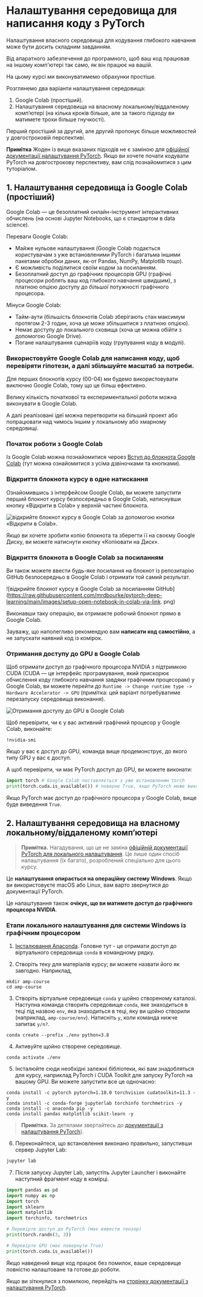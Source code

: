 # Налаштування середовища для написання коду з PyTorch

Налаштування власного середовища для кодування глибокого навчання може бути досить складним завданням.

Від апаратного забезпечення до програмного, щоб ваш код працював на іншому комп'ютері так само, як він працює на вашій.

На цьому курсі ми виконуватимемо обрахунки простіше.

Розглянемо два варіанти налаштування середовища:

1. Google Colab (простіший).
2. Налаштування середовища на власному локальному/віддаленому комп’ютері (на кілька кроків більше, але за такого підходу ви матимете трохи більше гнучкості).

Перший простіший за другий, але другий пропонує більше можливостей у довгостроковій перспективі.

**Примітка** Жоден із вище вказаних підходів не є заміною для [офіційної документації налаштування PyTorch](https://pytorch.org/get-started/locally/). Якщо ви хочете почати кодувати PyTorch на довгострокову перспективу, вам слід познайомитися з цим туторіалом.

## 1. Налаштування середовища із Google Colab (простіший)

Google Colab — це безоплатний онлайн-інструмент інтерактивних обчислень (на основі Jupyter Notebooks, що є стандартом в data science).

Переваги Google Colab:
* Майже нульове налаштування (Google Colab подається користувачам з уже встановленими PyTorch і багатьма іншими пакетами обробки даних, як-от Pandas, NumPy, Matplotlib тощо).
* Є можливість поділитися своїм кодом за посиланням.
* Безоплатний доступ до графічних процесорів GPU (графічні процесори роблять ваш код глибокого навчання швидшим), з платною опцією доступу до *більшої* потужності графічного процесора.

Мінуси Google Colab:
* Тайм-аути (більшість блокнотів Colab зберігають стан максимум протягом 2-3 годин, хоча це може збільшитися з платною опцією).
* Немає доступу до локального сховища (хоча це можна обійти з допомогою Google Drive).
* Погане налаштування сценаріїв коду (групування коду в модулі).

### Використовуйте Google Colab для написання коду, щоб перевіряти гіпотези, а далі збільшуйте масштаб за потреби.

Для перших блокнотів курсу (00-04) ми будемо використовувати виключно Google Colab, тому що це більш ефективно.

Велику кількість початкової та експериментальної роботи можна виконувати в Google Colab.

А далі реалізовані ідеї можна перетворити на більший проект або попрацювати над чимось іншим у локальному або хмарному середовищі.

### Початок роботи з Google Colab

Із Google Colab можна познайомитися чероез [Вступ до блокнота Google Colab](https://colab.research.google.com/notebooks/basic_features_overview.ipynb) (тут можна ознайомитися з усіма дзвіночками та кнопками).

### Відкриття блокнота курсу в одне натискання

Ознайомившись з інтерфейсом Google Colab, ви можете запустити перший блокнот курсу безпосередньо в Google Colab, натиснувши кнопку «Відкрити в Colab» у верхній частині блокнота.

![відкрийте блокнот курсу в Google Colab за допомогою кнопки «Відкрити в Colab».](https://raw.githubusercontent.com/mrdbourke/pytorch-deep-learning/main/images/setup-open-in-colab-cropped.gif)

Якщо ви хочете зробити копію блокнота та зберегти її на своєму Google Диску, ви можете натиснути кнопку «Копіювати на Диск».

### Відкриття блокнота в Google Colab за посиланням

Ви також можете ввести будь-яке посилання на блокнот із репозитарію GitHub безпосередньо в Google Colab і отримати той самий результат.

![відкрийте блокнот курсу в Google Colab за посиланням GitHub](https://raw.githubusercontent.com/mrdbourke/pytorch-deep-learning/main/images/setup-open-notebook-in-colab-via-link. png)

Виконавши таку операцію, ви отримаєте робочий блокнот прямо в Google Colab.

Зауважу, що наполегливо рекомендую вам **написати код самостійно**, а не запускати наявний код із комірок.

### Отримання доступу до GPU в Google Colab

Щоб отримати доступ до графічного процесора NVIDIA з підтримкою CUDA (CUDA — це інтерфейс програмування, який прискорює обчислення коду глибокого навчання завдяки графічним процесорам) у Google Colab, ви можете перейти до `Runtime -> Change runtime type -> Hardware Accelerator -> GPU` (примітка: цей варіант потребуватиме перезапуску середовища виконання).

![Отримання доступу до GPU в Google Colab](https://raw.githubusercontent.com/mrdbourke/pytorch-deep-learning/main/images/setup-get-gpu-colab-cropped.gif)

Щоб перевірити, чи є у вас активний графічний процесор у Google Colab, виконайте:

```
!nvidia-smi
```

Якщо у вас є доступ до GPU, команда вище продемонструє, до якого типу GPU у вас є доступ.

А щоб перевірити, чи має PyTorch доступ до GPU, ви можете виконати:

```python
import torch # Google Colab поставляється з уже встановленим torch
print(torch.cuda.is_available()) # поверне True, якщо PyTorch може використовувати GPU
```

Якщо PyTorch має доступ до графічного процесора у Google Colab, вище буде виведення `True`.

## 2. Налаштування середовища на власному локальному/віддаленому комп’ютері

> **Примітка.** Нагадування, що це не заміна [офіційній документації PyTorch для локального налаштування](https://pytorch.org/get-started/locally/). Це лише один спосіб налаштування (їх багато), розроблений спеціально для цього курсу.

Це **налаштування опирається на операційну систему Windows**. Якщо ви використовуєте macOS або Linux, вам варто звернутися до документації PyTorch.

Це налаштування також **очікує, що ви матимете доступ до графічного процесора NVIDIA**.

### Етапи локального налаштування для системи Windows із графічним процесором

1. [Інсталювання Anaconda](https://www.anaconda.com/products/distribution).
Головне тут - це отримати доступ до віртуального середовища `conda` в командному рядку.

2. Створіть теку для матеріалів курсу; ви можете назвати його як завгодно. Наприклад,
```
mkdir amp-course
cd amp-course
```
3. Створіть віртуальне середовище `conda` у щойно створеному каталозі. Наступна команда створить середовище `conda`, яке знаходиться в теці під назвою `env`, яка знаходиться в теці, яку ви щойно створили (наприклад, `amp-course/env`). Натисніть `y`, коли команда нижче запитає `y/n?`.
```
conda create --prefix ./env python=3.8
```
4. Активуйте щойно створене середовище.
```
conda activate ./env
```
5. Інсталюйте сюди необхідні залежні бібліотеки, які вам знадобляться для курсу, наприклад PyTorch і CUDA Toolkit для запуску PyTorch на вашому GPU. Ви можете запустити все це одночасно:
```
conda install -c pytorch pytorch=1.10.0 torchvision cudatoolkit=11.3 -y
conda install -c conda-forge jupyterlab torchinfo torchmetrics -y
conda install -c anaconda pip -y
conda install pandas matplotlib scikit-learn -y
```
>**Примітка.** За детялами звертайтесь до [документації з налаштування PyTorch](https://pytorch.org/get-started/locally/)).
6. Переконайтеся, що встановлення виконано правильно, запустивши сервер Jupyter Lab:

```bash
jupyter lab
```

7. Після запуску Jupyter Lab, запустіть Jupyter Launcher і виконайте наступний фрагмент коду в комірці.
```python
import pandas as pd
import numpy as np
import torch
import sklearn
import matplotlib
import torchinfo, torchmetrics

# Перевірте доступ до PyTorch (має вивести тензор)
print(torch.randn(3, 3))

# Перевірте GPU (має повернути True)
print(torch.cuda.is_available())
```

Якщо наведений вище код працює без помилок, ваше середовище повністю налаштоване та готове до роботи.

Якщо ви зіткнулися з помилкою, перейдіть на [сторінку документації з налаштування PyTorch](https://pytorch.org/get-started/locally/).